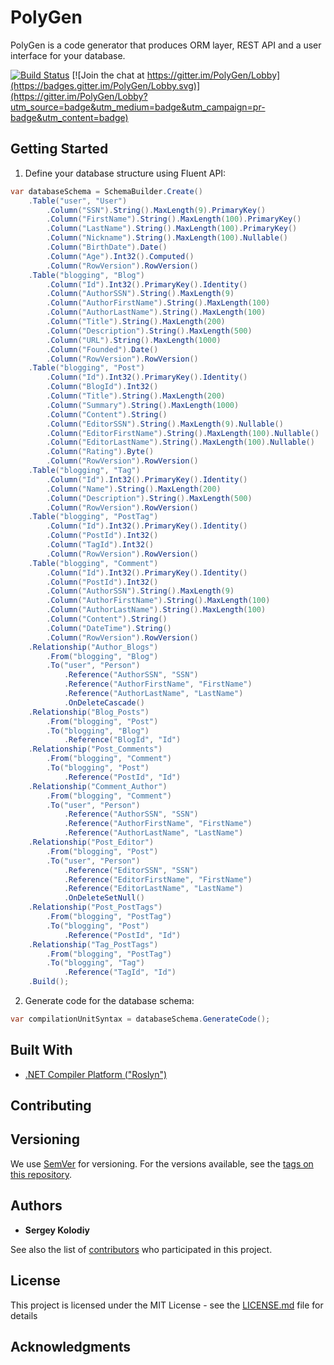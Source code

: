 # PolyGen

PolyGen is a code generator that produces ORM layer, REST API and a user interface for your database.

[![Build Status](https://travis-ci.org/dr-noise/PolyGen.svg?branch=master)](https://travis-ci.org/dr-noise/PolyGen)
[![Join the chat at https://gitter.im/PolyGen/Lobby](https://badges.gitter.im/PolyGen/Lobby.svg)](https://gitter.im/PolyGen/Lobby?utm_source=badge&utm_medium=badge&utm_campaign=pr-badge&utm_content=badge)

## Getting Started

1. Define your database structure using Fluent API:

```csharp
var databaseSchema = SchemaBuilder.Create()
    .Table("user", "User")
        .Column("SSN").String().MaxLength(9).PrimaryKey()
        .Column("FirstName").String().MaxLength(100).PrimaryKey()
        .Column("LastName").String().MaxLength(100).PrimaryKey()
        .Column("Nickname").String().MaxLength(100).Nullable()
        .Column("BirthDate").Date()
        .Column("Age").Int32().Computed()
        .Column("RowVersion").RowVersion()
    .Table("blogging", "Blog")
        .Column("Id").Int32().PrimaryKey().Identity()
        .Column("AuthorSSN").String().MaxLength(9)
        .Column("AuthorFirstName").String().MaxLength(100)
        .Column("AuthorLastName").String().MaxLength(100)
        .Column("Title").String().MaxLength(200)
        .Column("Description").String().MaxLength(500)
        .Column("URL").String().MaxLength(1000)
        .Column("Founded").Date()
        .Column("RowVersion").RowVersion()
    .Table("blogging", "Post")
        .Column("Id").Int32().PrimaryKey().Identity()
        .Column("BlogId").Int32()
        .Column("Title").String().MaxLength(200)
        .Column("Summary").String().MaxLength(1000)
        .Column("Content").String()
        .Column("EditorSSN").String().MaxLength(9).Nullable()
        .Column("EditorFirstName").String().MaxLength(100).Nullable()
        .Column("EditorLastName").String().MaxLength(100).Nullable()
        .Column("Rating").Byte()
        .Column("RowVersion").RowVersion()
    .Table("blogging", "Tag")
        .Column("Id").Int32().PrimaryKey().Identity()
        .Column("Name").String().MaxLength(200)
        .Column("Description").String().MaxLength(500)
        .Column("RowVersion").RowVersion()
    .Table("blogging", "PostTag")
        .Column("Id").Int32().PrimaryKey().Identity()
        .Column("PostId").Int32()
        .Column("TagId").Int32()
        .Column("RowVersion").RowVersion()
    .Table("blogging", "Comment")
        .Column("Id").Int32().PrimaryKey().Identity()
        .Column("PostId").Int32()
        .Column("AuthorSSN").String().MaxLength(9)
        .Column("AuthorFirstName").String().MaxLength(100)
        .Column("AuthorLastName").String().MaxLength(100)
        .Column("Content").String()
        .Column("DateTime").String()
        .Column("RowVersion").RowVersion()
    .Relationship("Author_Blogs")
        .From("blogging", "Blog")
        .To("user", "Person")
            .Reference("AuthorSSN", "SSN")
            .Reference("AuthorFirstName", "FirstName")
            .Reference("AuthorLastName", "LastName")
            .OnDeleteCascade()
    .Relationship("Blog_Posts")
        .From("blogging", "Post")
        .To("blogging", "Blog")
            .Reference("BlogId", "Id")
    .Relationship("Post_Comments")
        .From("blogging", "Comment")
        .To("blogging", "Post")
            .Reference("PostId", "Id")
    .Relationship("Comment_Author")
        .From("blogging", "Comment")
        .To("user", "Person")
            .Reference("AuthorSSN", "SSN")
            .Reference("AuthorFirstName", "FirstName")
            .Reference("AuthorLastName", "LastName")
    .Relationship("Post_Editor")
        .From("blogging", "Post")
        .To("user", "Person")
            .Reference("EditorSSN", "SSN")
            .Reference("EditorFirstName", "FirstName")
            .Reference("EditorLastName", "LastName")
            .OnDeleteSetNull()
    .Relationship("Post_PostTags")
        .From("blogging", "PostTag")
        .To("blogging", "Post")
            .Reference("PostId", "Id")
    .Relationship("Tag_PostTags")
        .From("blogging", "PostTag")
        .To("blogging", "Tag")
            .Reference("TagId", "Id")
    .Build();
```

2. Generate code for the database schema:

```csharp
var compilationUnitSyntax = databaseSchema.GenerateCode();
```

## Built With

* [.NET Compiler Platform ("Roslyn")](https://github.com/dotnet/roslyn)

## Contributing

## Versioning

We use [SemVer](http://semver.org/) for versioning. For the versions available, see the [tags on this repository](https://github.com/dr-noise/PolyGen/tags).

## Authors

* **Sergey Kolodiy**

See also the list of [contributors](https://github.com/dr-noise/PolyGen/contributors) who participated in this project.

## License

This project is licensed under the MIT License - see the [LICENSE.md](LICENSE.md) file for details

## Acknowledgments

